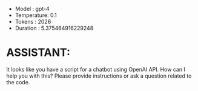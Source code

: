 - Model      : gpt-4
- Temperature: 0.1
- Tokens     : 2026
- Duration   : 5.375464916229248


# ASSISTANT:
It looks like you have a script for a chatbot using OpenAI API. How can I help you with this? Please provide instructions or ask a question related to the code.

